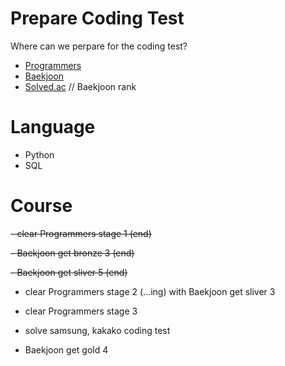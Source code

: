 # Prepare Coding Test

Where can we perpare for the coding test?

- [Programmers]
- [Baekjoon]
- [Solved.ac] // Baekjoon rank

# Language
- Python
- SQL


# Course
~~- clear Programmers stage 1 (end)~~

~~- Baekjoon get bronze 3 (end)~~

~~- Baekjoon get sliver 5 (end)~~

- clear Programmers stage 2 (...ing) with Baekjoon get sliver 3

- clear Programmers stage 3

- solve samsung, kakako coding test

- Baekjoon get gold 4



[Programmers]: <https://programmers.co.kr/>
[Baekjoon]: <https://www.acmicpc.net/>
[Solved.ac]: <https://solved.ac/>
